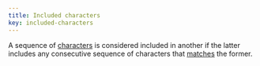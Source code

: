 ```yaml
---
title: Included characters
key: included-characters
---
```


A sequence of [characters](#character) is considered included in another if the latter includes any consecutive sequence of characters that [matches](#matches) the former.
